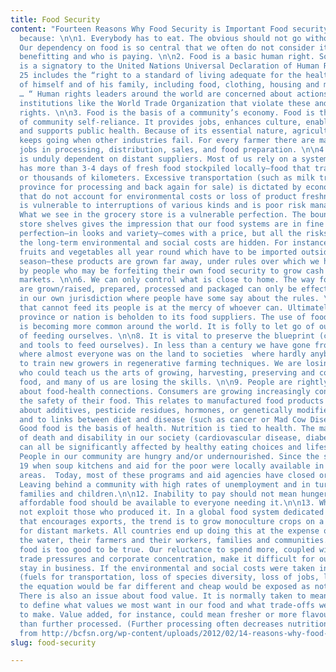 ```yaml
---
title: Food Security
content: "Fourteen Reasons Why Food Security is Important Food security is important
  because: \n\n1. Everybody has to eat. The obvious should not go without saying.
  Our dependency on food is so central that we often do not consider it or who is
  benefitting and who is paying. \n\n2. Food is a basic human right. South Africa
  is a signatory to the United Nations Universal Declaration of Human Rights. Article
  25 includes the “right to a standard of living adequate for the health and well-being
  of himself and of his family, including food, clothing, housing and medical care
  … “ Human rights leaders around the world are concerned about actions of global
  institutions like the World Trade Organization that violate these and other human
  rights. \n\n3. Food is the basis of a community’s economy. Food is the basic element
  of community self-reliance. It provides jobs, enhances culture, enables community
  and supports public health. Because of its essential nature, agriculture and food
  keeps going when other industries fail. For every farmer there are many related
  jobs in processing, distribution, sales, and food preparation. \n\n4. Our food system
  is unduly dependent on distant suppliers. Most of us rely on a system that rarely
  has more than 3-4 days of fresh food stockpiled locally—food that travels hundreds
  or thousands of kilometers. Excessive transportation (such as milk trucked out of
  province for processing and back again for sale) is dictated by economies of scale
  that do not account for environmental costs or loss of product freshness. This practice
  is vulnerable to interruptions of various kinds and is poor risk management. \n\n5.
  What we see in the grocery store is a vulnerable perfection. The bounty on the grocery
  store shelves gives the impression that our food systems are in fine shape. The
  perfection—in looks and variety—comes with a price, but all the risks and most of
  the long-term environmental and social costs are hidden. For instance, you can buy
  fruits and vegetables all year round which have to be imported outside our growing
  season—these products are grown far away, under rules over which we have no control,
  by people who may be forfeiting their own food security to grow cash crops for our
  markets. \n\n6. We can only control what is close to home. The way food products
  are grown/raised, prepared, processed and packaged can only be effectively monitored
  in our own jurisdiction where people have some say about the rules. \n\n7. The jurisdiction
  that cannot feed its people is at the mercy of whoever can. Ultimately a community,
  province or nation is beholden to its food suppliers. The use of food as a weapon
  is becoming more common around the world. It is folly to let go of our capability
  of feeding ourselves. \n\n8. It is vital to preserve the blueprint (capacity, skills
  and tools to feed ourselves). In less than a century we have gone from societies
  where almost everyone was on the land to societies  where hardly anybody is left
  to train new growers in regenerative farming techniques. We are losing the people
  who could teach us the arts of growing, harvesting, preserving and cooking our own
  food, and many of us are losing the skills. \n\n9. People are rightly concerned
  about food-health connections. Consumers are growing increasingly concerned about
  the safety of their food. This relates to manufactured food products and questions
  about additives, pesticide residues, hormones, or genetically modified organisms;
  and to links between diet and disease (such as cancer or Mad Cow Disease). \n\n10.
  Good food is the basis of health. Nutrition is tied to health. The major causes
  of death and disability in our society (cardiovascular disease, diabetes, cancer)
  can all be significantly affected by healthy eating choices and lifestyles. \n\n11.
  People in our community are hungry and/or undernourished. Since the start of Covid
  19 when soup kitchens and aid for the poor were locally available in most underprivileged
  areas.  Today, most of these programs and aid agencies have closed or scaled down.
  Leaving behind a community with high rates of unemployment and in turn, many hungry
  families and children.\n\n12. Inability to pay should not mean hunger. Healthy,
  affordable food should be available to everyone needing it.\n\n13. What we eat should
  not exploit those who produced it. In a global food system dedicated to free trade
  that encourages exports, the trend is to grow monoculture crops on a large scale
  for distant markets. All countries end up doing this at the expense of the land,
  the water, their farmers and their workers, families and communities. \n\n14. Cheap
  food is too good to be true. Our reluctance to spend more, coupled with international
  trade pressures and corporate concentration, make it difficult for our farmers to
  stay in business. If the environmental and social costs were taken into account
  (fuels for transportation, loss of species diversity, loss of jobs, loss of community)
  the equation would be far different and cheap would be exposed as not cheap at all.
  There is also an issue about food value. It is normally taken to mean cost. We need
  to define what values we most want in our food and what trade-offs we are willing
  to make. Value added, for instance, could mean fresher or more flavourful rather
  than further processed. (Further processing often decreases nutritional value.)\n\nAdaped
  from http://bcfsn.org/wp-content/uploads/2012/02/14-reasons-why-food-security-is-important.pdf "
slug: food-security

---
```

